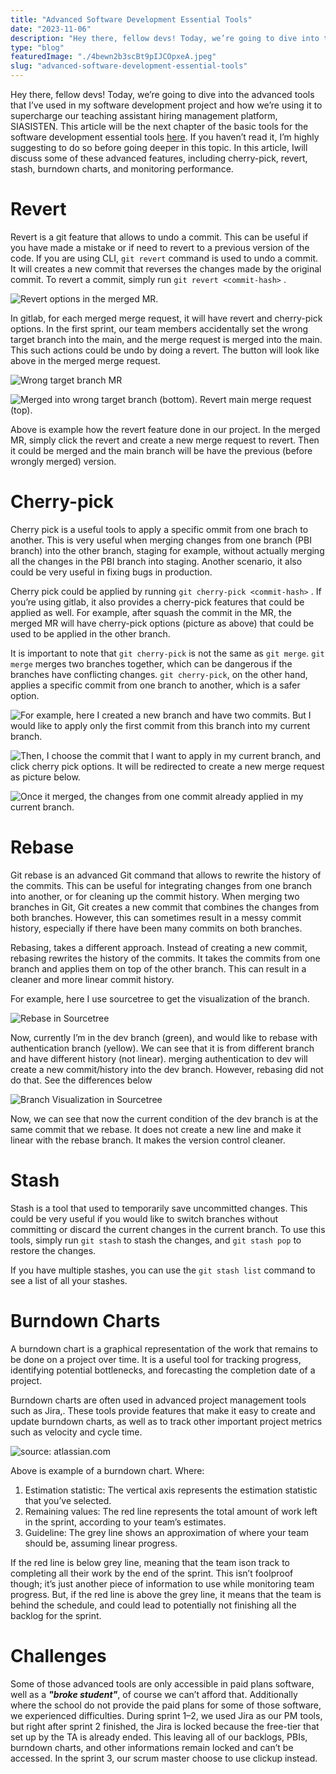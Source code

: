 ```yaml
---
title: "Advanced Software Development Essential Tools"
date: "2023-11-06"
description: "Hey there, fellow devs! Today, we’re going to dive into the advanced tools that I’ve used in my software development project and how we’re using it to supercharge our teaching assistant hiring management platform, SIASISTEN."
type: "blog"
featuredImage: "./4bewn2b3scBt9pIJCOpxeA.jpeg"
slug: "advanced-software-development-essential-tools"
---
```


Hey there, fellow devs! Today, we’re going to dive into the advanced tools that I’ve used in my software development project and how we’re using it to supercharge our teaching assistant hiring management platform, SIASISTEN. This article will be the next chapter of the basic tools for the software development essential tools [here](https://blog.devgenius.io/test-driven-development-tdd-one-test-at-a-time-414f280edd64). If you haven’t read it, I’m highly suggesting to do so before going deeper in this topic. In this article, Iwill discuss some of these advanced features, including cherry-pick, revert, stash, burndown charts, and monitoring performance.

# **Revert**

Revert is a git feature that allows to undo a commit. This can be useful if you have made a mistake or if need to revert to a previous version of the code. If you are using CLI, `git revert` command is used to undo a commit. It will creates a new commit that reverses the changes made by the original commit. To revert a commit, simply run `git revert <commit-hash>` .

![Revert options in the merged MR.](bejJd8jFS-zQGPer7z9bYA.png "Revert options in the merged MR.")

In gitlab, for each merged merge request, it will have revert and cherry-pick options. In the first sprint, our team members accidentally set the wrong target branch into the main, and the merge request is merged into the main. This such actions could be undo by doing a revert. The button will look like above in the merged merge request.

![Wrong target branch MR](wxfVxkHRVA4TSkHmxhPGgQ.png "Wrong target branch MR")

![Merged into wrong target branch (bottom). Revert main merge request (top).](tA41VEoJk02BbEA18a1MKA.png "Merged into wrong target branch (bottom). Revert main merge request (top).")

Above is example how the revert feature done in our project. In the merged MR, simply click the revert and create a new merge request to revert. Then it could be merged and the main branch will be have the previous (before wrongly merged) version.

# **Cherry-pick**

Cherry pick is a useful tools to apply a specific ommit from one brach to another. This is very useful when merging changes from one branch (PBI branch) into the other branch, staging for example, without actually merging all the changes in the PBI branch into staging. Another scenario, it also could be very useful in fixing bugs in production.

Cherry pick could be applied by running `git cherry-pick <commit-hash>` . If you’re using gitlab, it also provides a cherry-pick features that could be applied as well. For example, after squash the commit in the MR, the merged MR will have cherry-pick options (picture as above) that could be used to be applied in the other branch.

It is important to note that `git cherry-pick` is not the same as `git merge`. `git merge` merges two branches together, which can be dangerous if the branches have conflicting changes. `git cherry-pick`, on the other hand, applies a specific commit from one branch to another, which is a safer option.

![For example, here I created a new branch and have two commits. But I would like to apply only the first commit from this branch into my current branch.](lgKDoALmUpicEfKX0jy3Hw.png "For example, here I created a new branch and have two commits. But I would like to apply only the first commit from this branch into my current branch.")

![Then, I choose the commit that I want to apply in my current branch, and click cherry pick options. It will be redirected to create a new merge request as picture below.](dOLwy-NRJ8AFmGlJMGZ38A.png "Then, I choose the commit that I want to apply in my current branch, and click cherry pick options. It will be redirected to create a new merge request as picture below.")

![Once it merged, the changes from one commit already applied in my current branch.](chNf3bmF9YwIpiM0GwMzaA.png "Once it merged, the changes from one commit already applied in my current branch.")

# **Rebase**

Git rebase is an advanced Git command that allows to rewrite the history of the commits. This can be useful for integrating changes from one branch into another, or for cleaning up the commit history. When merging two branches in Git, Git creates a new commit that combines the changes from both branches. However, this can sometimes result in a messy commit history, especially if there have been many commits on both branches.

Rebasing, takes a different approach. Instead of creating a new commit, rebasing rewrites the history of the commits. It takes the commits from one branch and applies them on top of the other branch. This can result in a cleaner and more linear commit history.

For example, here I use sourcetree to get the visualization of the branch.

![Rebase in Sourcetree](CD4XVYHkYUM4a8C8uDGghQ.png "Rebase in Sourcetree")

Now, currently I’m in the dev branch (green), and would like to rebase with authentication branch (yellow). We can see that it is from different branch and have different history (not linear). merging authentication to dev will create a new commit/history into the dev branch. However, rebasing did not do that. See the differences below

![Branch Visualization in Sourcetree](VWL2b_62LFpdtc4pNiMrZw.png "Branch Visualization in Sourcetree")

Now, we can see that now the current condition of the dev branch is at the same commit that we rebase. It does not create a new line and make it linear with the rebase branch. It makes the version control cleaner.

# **Stash**

Stash is a tool that used to temporarily save uncommitted changes. This could be very useful if you would like to switch branches without committing or discard the current changes in the current branch. To use this tools, simply run `git stash` to stash the changes, and `git stash pop` to restore the changes.

If you have multiple stashes, you can use the `git stash list` command to see a list of all your stashes.

# **Burndown Charts**

A burndown chart is a graphical representation of the work that remains to be done on a project over time. It is a useful tool for tracking progress, identifying potential bottlenecks, and forecasting the completion date of a project.

Burndown charts are often used in advanced project management tools such as Jira,. These tools provide features that make it easy to create and update burndown charts, as well as to track other important project metrics such as velocity and cycle time.

![source: atlassian.com](z8zp7kjaOt6NpSmd.png "source: atlassian.com")

Above is example of a burndown chart. Where:

1. Estimation statistic: The vertical axis represents the estimation statistic that you’ve selected.
2. Remaining values: The red line represents the total amount of work left in the sprint, according to your team’s estimates.
3. Guideline: The grey line shows an approximation of where your team should be, assuming linear progress.

If the red line is below grey line, meaning that the team ison track to completing all their work by the end of the sprint. This isn’t foolproof though; it’s just another piece of information to use while monitoring team progress. But, if the red line is above the grey line, it means that the team is behind the schedule, and could lead to potentially not finishing all the backlog for the sprint.

# **Challenges**

Some of those advanced tools are only accessible in paid plans software, well as a **_"broke student"_**, of course we can’t afford that. Additionally where the school do not provide the paid plans for some of those software, we experienced difficulties. During sprint 1–2, we used Jira as our PM tools, but right after sprint 2 finished, the Jira is locked because the free-tier that set up by the TA is already ended. This leaving all of our backlogs, PBIs, burndown charts, and other informations remain locked and can’t be accessed. In the sprint 3, our scrum master choose to use clickup instead.
